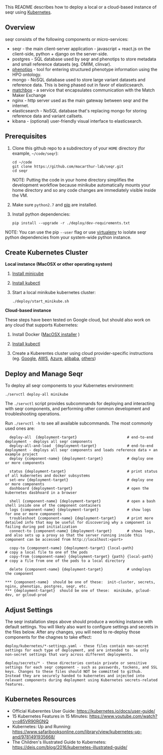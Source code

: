 This README describes how to deploy a local or a cloud-based instance of seqr using [Kubernetes](https://kubernetes.io/).

Overview
--------

seqr consists of the following components or micro-services:
- seqr - the main client-server application - javascript + react.js on the client-side, python + django on the server-side.
- postgres - SQL database used by seqr and phenotips to store metadata and small reference datasets (eg. OMIM, clinvar).
- [phenotips](https://phenotips.org/) - tool for entering structured phenotype information using the HPO ontology.
- mongo - NoSQL database used to store large variant datasets and reference data. This is being phased out in favor of elasticsearch.
- [matchbox](https://github.com/macarthur-lab/matchbox) - a service that encapsulates communication with the Match Maker Exchange
- nginx - http server used as the main gateway between seqr and the internet.
- elasticsearch - NoSQL database that's replacing mongo for storing reference data and variant callsets.
- kibana - (optional) user-friendly visual interface to elasticsearch.



Prerequisites
-------------

1. Clone this github repo to a subdirectory of your `HOME` directory (for example, `~/code/seqr`):

       cd ~/code
       git clone https://github.com/macarthur-lab/seqr.git
       cd seqr

   NOTE: Putting the code in your home directory simplifies the development workflow because minikube automatically mounts your home directory and so any code changes are immediately visible inside the VM. 

2. Make sure `python2.7` and [pip](https://pip.pypa.io/en/stable/) are installed.
3. Install python dependencies: 
       
       pip install --upgrade -r ./deploy/dev-requirements.txt

NOTE: You can use the pip `--user` flag or use [virtualenv](https://virtualenv.pypa.io/en/stable/) to isolate seqr python dependencies from your system-wide python instance.     



Create Kubernetes Cluster
-------------------------

**Local instance (MacOSX or other operating system)**

1. [Install minicube](https://kubernetes.io/docs/tasks/tools/install-minikube/)
  
2. [Install kubectl](https://kubernetes.io/docs/tasks/kubectl/install/) 

3. Start a local minikube kubernetes cluster:
    
    ```
    ./deploy/start_minikube.sh
    ```
 

**Cloud-based instance**

These steps have been tested on Google cloud, but should also work on any cloud that supports Kubernetes:

1. Install Docker  ([MacOSX installer](https://getcarina.com/docs/tutorials/docker-install-mac/) ) 

2. [Install kubectl](https://kubernetes.io/docs/tasks/kubectl/install/)

3. Create a Kuberentes cluster using cloud provider-specific instructions (eg. [Google](https://cloud.google.com/kubernetes-engine/docs/quickstart), [AWS](https://kubernetes.io/docs/getting-started-guides/aws/), [Azure](https://kubernetes.io/docs/getting-started-guides/azure/), [alibaba](https://kubernetes.io/docs/getting-started-guides/alibaba-cloud/), [others](https://kubernetes.io/partners/))


Deploy and Manage Seqr
----------------------

To deploy all seqr components to your Kubernetes environment:

    ./servctl deploy-all minikube
   
The `./servctl` script provides subcommands for deploying and interacting with seqr components, and
 performing other common development and troubleshooting operations. 
 
 Run `./servctl -h` to see all available subcommands. The most commonly used ones are:

      deploy-all  {deployment-target}                       # end-to-end deployment - deploys all seqr components 
      deploy-all-and-load  {deployment-target}              # end-to-end deployment - deploys all seqr components and loads reference data + an example project
      deploy {component-name} {deployment-target}           # deploy one or more components
      
      status {deployment-target}                            # print status of all kubernetes and docker subsystems
      set-env {deployment-target}                           # deploy one or more components
      dashboard {deployment-target}                         # open the kubernetes dasbhoard in a browser
      
      shell {component-name} {deployment-target}            # open a bash shell inside one of the component containers
      logs {component-name} {deployment-target}             # show logs for one or more components
      troubleshoot {component-name} {deployment-target}     # print more detailed info that may be useful for discovering why a component is failing during pod initialization
      connect-to {component-name} {deployment-target}       # shows logs, and also sets up a proxy so that the server running inside this component can be accessed from http://localhost:<port> 
      
      copy-to {component-name} {deployment-target} {local-path}           # copy a local file to one of the pods
      copy-from {component-name} {deployment-target} {path} {local-path}  # copy a file from one of the pods to a local directory
      
      delete {component-name} {deployment-target}           # undeploys the component
      
    *** {component-name}  should be one of these:  init-cluster, secrets, nginx, phenotips, postgres, seqr, etc. 
    *** {deployment-target}  should be one of these:  minikube, gcloud-dev, or gcloud-prod 


Adjust Settings
---------------

The seqr installation steps above should produce a working instance with default settings. You will likely also want to configure settings and secrets in the files below. After any changes, you will need to re-deploy those components for the chagnes to take effect:

    deploy/kubernetes/*-settings.yaml - these files contain non-secret settings for each type of deployment, and are intended to  be only non-secret settings that vary across different deployments.  

    deploy/secrets/* - these directories contain private or sensitive settings for each seqr component - such as passwords, tockens, and SSL keys. Changes to these files should NOT be committed to github. Instead they are securely handed to kubernetes and injected into relevant components during deployment using Kubernetes secrets-related features.    
    
   
Kubernetes Resources
--------------------

- Official Kuberentes User Guide:  https://kubernetes.io/docs/user-guide/
- 15 Kubernetes Features in 15 Minutes: https://www.youtube.com/watch?v=o85VR90RGNQ
- Kubernetes: Up and Running: https://www.safaribooksonline.com/library/view/kubernetes-up-and/9781491935668/
- The Children's Illustrated Guide to Kubernetes: https://deis.com/blog/2016/kubernetes-illustrated-guide/


